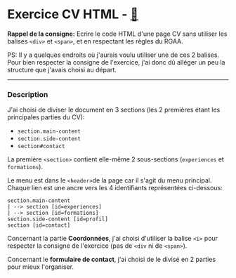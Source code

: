 # Exercice CV HTML - [👤](https://dwaps.fr)

**Rappel de la consigne:**
Ecrire le code HTML d'une page CV sans utiliser les balises `<div>` et `<span>`, et en respectant les règles du RGAA.

PS: Il y a quelques endroits où j'aurais voulu utiliser une de ces 2 balises. Pour bien respecter la consigne de l'exercice, j'ai donc dû alléger un peu la structure que j'avais choisi au départ.

---

### Description

J'ai choisi de diviser le document en 3 sections (les 2 premières étant les principales parties du CV):

- `section.main-content`
- `section.side-content`
- `section#contact`

La première `<section>` contient elle-même 2 sous-sections (`experiences` et `formations`).

Le menu est dans le `<header>`de la page car il s'agit du menu principal. Chaque lien est une ancre vers les 4 identifiants représentées ci-dessous:

    section.main-content
    | --> section [id=experiences]
    | --> section [id=formations]
    section.side-content [id=profil]
    section [id=contact]

Concernant la partie **Coordonnées**, j'ai choisi d'utiliser la balise `<i>` pour respecter la consigne de l'exercice (pas de `<div` ni de `<span>`).

Concernant le **formulaire de contact**, j'ai choisi de le divisé en 2 parties pour mieux l'organiser.
